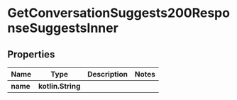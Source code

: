 
# GetConversationSuggests200ResponseSuggestsInner

## Properties
Name | Type | Description | Notes
------------ | ------------- | ------------- | -------------
**name** | **kotlin.String** |  | 



